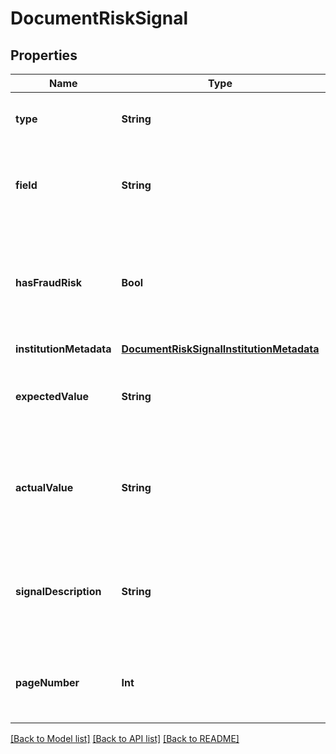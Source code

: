 # DocumentRiskSignal

## Properties
Name | Type | Description | Notes
------------ | ------------- | ------------- | -------------
**type** | **String** | The result from the risk signal check. | 
**field** | **String** | The field which the risk signal was computed for | 
**hasFraudRisk** | **Bool** | A flag used to quickly identify if the signal indicates that this field is authentic or fraudulent | 
**institutionMetadata** | [**DocumentRiskSignalInstitutionMetadata**](DocumentRiskSignalInstitutionMetadata.md) |  | 
**expectedValue** | **String** | The expected value of the field, as seen on the document | 
**actualValue** | **String** | The derived value obtained in the risk signal calculation process for this field | 
**signalDescription** | **String** | A human-readable explanation providing more detail into the particular risk signal | 
**pageNumber** | **Int** | The relevant page associated with the risk signal | 

[[Back to Model list]](../README.md#documentation-for-models) [[Back to API list]](../README.md#documentation-for-api-endpoints) [[Back to README]](../README.md)


